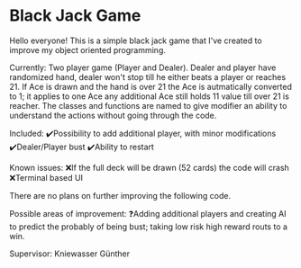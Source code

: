 # Black Jack Game
Hello everyone!
This is a simple black jack game that I've created to improve my object oriented programming.

Currently: 
Two player game (Player and Dealer).
Dealer and player have randomized hand, dealer won't stop till he either beats a player or reaches 21.
If Ace is drawn and the hand is over 21 the Ace is autmatically converted to 1; it applies to one Ace any additional Ace still holds 11 value till over 21 is reacher. 
The classes and functions are named to give modifier an ability to understand the actions without going through the code.

Included:
✔️Possibility to add additional player, with minor modifications
✔️Dealer/Player bust
✔️Ability to restart

Known issues:
❌If the full deck will be drawn (52 cards) the code will crash
❌Terminal based UI

There are no plans on further improving the following code.

Possible areas of improvement:
❓Adding additional players and creating AI to predict the probably of being bust; taking low risk high reward routs to a win. 

Supervisor: Kniewasser Günther